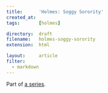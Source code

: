 ```yaml
---
title:      'Holmes: Soggy Sorority'
created_at: 
tags:       [holmes]

directory:  draft
filename:   holmes-soggy-sorority
extension:  html

layout:     article
filter:
  - markdown
---
```

Part of [a series](http://blog.tracefunc.com/2008/04/01/holmes-on-software).
